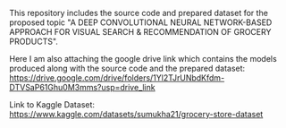 This repository includes the source code and prepared dataset for the proposed topic "A DEEP CONVOLUTIONAL NEURAL NETWORK-BASED APPROACH FOR VISUAL SEARCH & RECOMMENDATION OF GROCERY PRODUCTS". 

Here I am also attaching the google drive link which contains the models produced along with the source code and the prepared dataset: 
https://drive.google.com/drive/folders/1Yl2TJrUNbdKfdm-DTVSaP61Ghu0M3mms?usp=drive_link

Link to Kaggle Dataset: 
https://www.kaggle.com/datasets/sumukha21/grocery-store-dataset
